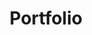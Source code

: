 ---
layout: gallery
title : Portfolio
group: navigation
context: portfolio
weight: 2
images:
  - thumbnail: /assets/themes/anniesdesigns/images/portfolio/livingroom_thumb.jpg
    fullsize: livingroom.jpg
    title: Beautiful Living Room
  - thumbnail: /assets/themes/anniesdesigns/images/portfolio/lorettasliving_thumb.jpg
    fullsize: lorettasliving.jpg
    title: Another beautiful Living Room
  - thumbnail: /assets/themes/anniesdesigns/images/portfolio/lorettasbath_thumb.jpg
    fullsize: lorettasbath.jpg
    title: Bathroom
  - thumbnail: /assets/themes/anniesdesigns/images/portfolio/powder2_thumb.jpg
    fullsize: powder2.jpg
    title: Powder Bathroom
  - thumbnail: /assets/themes/anniesdesigns/images/portfolio/livingroom2_thumb.jpg
    fullsize: livingroom2.jpg
    title: Living Room
  - thumbnail: /assets/themes/anniesdesigns/images/portfolio/K1_thumb.jpg
    fullsize: K1.jpg
    title: Kitchen
  - thumbnail: /assets/themes/anniesdesigns/images/portfolio/kitchen_thumb.jpg
    fullsize: kitchen.jpg
    title: Kitchen
  - thumbnail: /assets/themes/anniesdesigns/images/portfolio/lorettasmaster_thumb.jpg
    fullsize: lorettasmaster.jpg
    title: Master Bedroom
  - thumbnail: /assets/themes/anniesdesigns/images/portfolio/pinkmantle_thumb.jpg
    fullsize: pinkmantle.jpg
    title: Mantle
  - thumbnail: /assets/themes/anniesdesigns/images/portfolio/powder_thumb.jpg
    fullsize: powder.jpg
    title: Powder Bathroom
  - thumbnail: /assets/themes/anniesdesigns/images/portfolio/study_thumb.jpg
    fullsize: study.jpg
    title: Study
  - thumbnail: /assets/themes/anniesdesigns/images/portfolio/MB1_thumb.jpg
    fullsize: MB1.jpg
    title: Master Bathroom
---